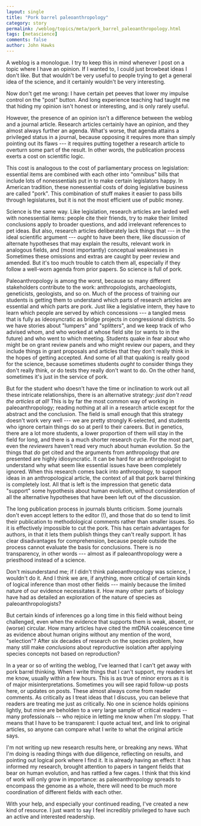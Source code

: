 ```yaml
---
layout: single 
title: "Pork barrel paleoanthropology" 
category: story
permalink: /weblog/topics/meta/pork_barrel_paleoanthropology.html
tags: [metascience] 
comments: false 
author: John Hawks 
---
```



<p>
A weblog is a monologue. I try to keep this in mind whenever I post on a topic where I have an opinion. If I wanted to, I could just browbeat ideas I don't like. But that wouldn't be very useful to people trying to get a general idea of the science, and it certainly wouldn't be very interesting. 
</p>

<p>
Now don't get me wrong: I have certain pet peeves that lower my impulse control on the "post" button. And long experience teaching had taught me that hiding my opinion isn't honest or interesting, and is only rarely useful. 
</p>

<p>
However, the presence of an opinion isn't a difference between the weblog and a journal article. Research articles certainly have an opinion, and they almost always further an agenda. What's worse, that agenda attains a privileged status in a journal, because opposing it requires more than simply pointing out its flaws --- it requires putting together a research article to overturn some part of the result. In other words, the publication process exerts a cost on scientific logic. 
</p>

<p>
This cost is analogous to the cost of parliamentary process on legislation: essential items are combined with each other into "omnibus" bills that include lots of nonessentials put in to make certain legislators happy. In American tradition, these nonessential costs of doing legislative business are called "pork". This combination of stuff makes it easier to pass bills through legislatures, but it is not the most efficient use of public money. 
</p>

<p>
Science is the same way. Like legislation, research articles are larded well with nonessential items: people cite their friends, try to make their limited conclusions apply to broader questions, and add irrelevant references to pet ideas. But also, research articles deliberately lack things that --- in the ideal scientific argument --- <i>ought</i> to have been there, like discussion of alternate hypotheses that may explain the results, relevant work in analogous fields, and (most importantly) conceptual weaknesses in  Sometimes these omissions and extras are caught by peer review and amended. But it's too much trouble to catch them all, especially if they follow a well-worn agenda from prior papers. So science is full of pork. 
</p>

<p>
Paleoanthropology is among the worst, because so many different stakeholders contribute to the work: anthropologists, archaeologists, geneticists, geologists, and so on. Much of the process of training our students is getting them to understand which parts of research articles are essential and which parts are pork. Just like a legislative intern, they have to learn which people are served by which concessions --- a tangled mess that is fully as ideosyncratic as bridge projects in congressional districts. So we have stories about "lumpers" and "splitters", and we keep track of who advised whom, and who worked at whose field site (or wants to in the future) and who went to which meeting. Students quake in fear about who might be on grant review panels and who might review our papers, and they include things in grant proposals and articles that they don't really think in the hopes of getting accepted. And some of all that quaking is really good for the science, because sometimes students <i>ought</i> to consider things they don't really think, or do tests they really don't want to do. On the other hand, sometimes it's just in the service of pork. 
</p>

<p>
But for the student who doesn't have the time or inclination to work out all these intricate relationships, there is an alternative strategy: <i>just don't read the articles at all!</i> This is by far the most common way of working in paleoanthropology; reading nothing at all in a research article except for the abstract and the conclusion. The field is small enough that this strategy doesn't work very well --- we are pretty strongly K-selected, and students who ignore certain things do so at peril to their careers. But in genetics, there are a lot more students, a lower proportion of them will stay in the field for long, and there is a much shorter research cycle. For the most part, even the <i>reviewers</i> haven't read very much about human evolution. So the things that <i>do</i> get cited and the arguments from anthropology that <i>are</i> presented are highly idiosyncratic. It can be hard for an anthropologist to understand why what seem like essential issues have been completely ignored. When this research comes back into anthropology, to support ideas in an anthropological article, the context of all that pork barrel thinking is completely lost. All that is left is the impression that genetic data "support" some hypothesis about human evolution, without consideration of all the alternative hypotheses that have been left out of the discussion. 
</p>

<p>
The long publication process in journals blunts criticism. Some journals don't even accept letters to the editor (!), and those that do so tend to limit their publication to methodological comments rather than smaller issues. So it is effectively impossible to cut the pork. This has certain advantages for authors, in that it lets them publish things they can't really support. It has clear disadvantages for comprehension, because people outside the process cannot evaluate the basis for conclusions. There is no transparency, in other words --- almost as if paleoanthropology were a priesthood instead of a science. 
</p>

<p>
Don't misunderstand me; if I didn't think paleoanthropology was science, I wouldn't do it. And I think we are, if anything, more critical of certain kinds of logical inference than most other fields --- mainly because the limited nature of our evidence necessitates it. How many other parts of biology have had as detailed an exploration of the nature of species as paleoanthropologists? 
</p>

<p>
But certain kinds of inferences go a long time in this field without being challenged, even when the evidence that supports them is weak, absent, or (worse) circular. How many articles have cited the mtDNA coalescence time as evidence about human origins without any mention of the word, "selection"? After six decades of research on the species problem, how many still make <i>conclusions</i> about reproductive isolation after applying species concepts not based on reproduction? 
</p>

<p>
In a year or so of writing the weblog, I've learned that I can't get away with pork barrel thinking. When I write things that I can't support, my readers let me know, usually within a few hours. This is as true of minor errors as it is of major misinterpretations. Sometimes you will see rapid follow-up posts here, or updates on posts. These almost always come from reader comments. As critically as I treat ideas that I discuss, you can believe that readers are treating me just as critically. No one in science holds opinions lightly, but mine are beholden to a very large sample of critical readers -- many professionals -- who rejoice in letting me know when I'm sloppy. That means that I have to be transparent: I quote actual text, and link to original articles, so anyone can compare what I write to what the original article says. 
</p>

<p>
I'm not writing up new research results here, or breaking any news. What I'm doing is reading things with due diligence, reflecting on results, and pointing out logical pork where I find it. It is already having an effect: it has informed my research, brought attention to papers in tangent fields that bear on human evolution, and has rattled a few cages. I think that this kind of work will only grow in importance: as paleoanthropology spreads to encompass the genome as a whole, there will need to be much more coordination of different fields with each other. 
</p>

<p>
With your help, and especially your continued reading, I've created a new kind of resource. I just want to say I feel incredibly privileged to have such an active and interested readership. 
</p>


